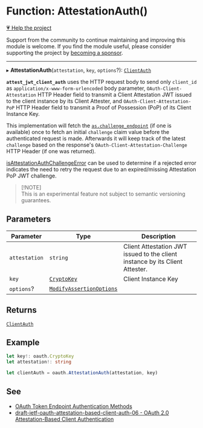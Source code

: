 # Function: AttestationAuth()

[💗 Help the project](https://github.com/sponsors/panva)

Support from the community to continue maintaining and improving this module is welcome. If you find the module useful, please consider supporting the project by [becoming a sponsor](https://github.com/sponsors/panva).

***

▸ **AttestationAuth**(`attestation`, `key`, `options`?): [`ClientAuth`](../interfaces/ClientAuth.md)

**`attest_jwt_client_auth`** uses the HTTP request body to send only `client_id` as
`application/x-www-form-urlencoded` body parameter, `OAuth-Client-Attestation` HTTP Header field
to transmit a Client Attestation JWT issued to the client instance by its Client Attester, and
`OAuth-Client-Attestation-PoP` HTTP Header field to transmit a Proof of Possession (PoP) of its
Client Instance Key.

This implementation will fetch the
[`as.challenge_endpoint`](../interfaces/AuthorizationServer.md#challenge_endpoint) (if one is available) once
to fetch an initial `challenge` claim value before the authenticated request is made. Afterwards
it will keep track of the latest `challenge` based on the response's
`OAuth-Client-Attestation-Challenge` HTTP Header (if one was returned).

[isAttestationAuthChallengeError](isAttestationAuthChallengeError.md) can be used to determine if a rejected error indicates the
need to retry the request due to an expired/missing Attestation PoP JWT challenge.

> [!NOTE]\
> This is an experimental feature not subject to semantic versioning guarantees.

## Parameters

| Parameter | Type | Description |
| ------ | ------ | ------ |
| `attestation` | `string` | Client Attestation JWT issued to the client instance by its Client Attester. |
| `key` | [`CryptoKey`](https://developer.mozilla.org/docs/Web/API/CryptoKey) | Client Instance Key |
| `options`? | [`ModifyAssertionOptions`](../interfaces/ModifyAssertionOptions.md) |  |

## Returns

[`ClientAuth`](../interfaces/ClientAuth.md)

## Example

```ts
let key!: oauth.CryptoKey
let attestation!: string

let clientAuth = oauth.AttestationAuth(attestation, key)
```

## See

 - [OAuth Token Endpoint Authentication Methods](https://www.iana.org/assignments/oauth-parameters/oauth-parameters.xhtml#token-endpoint-auth-method)
 - [draft-ietf-oauth-attestation-based-client-auth-06 - OAuth 2.0 Attestation-Based Client Authentication](https://www.ietf.org/archive/id/draft-ietf-oauth-attestation-based-client-auth-06.html)
